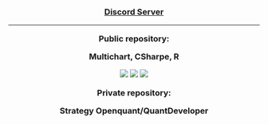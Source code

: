 

<h3 align="center"> <a href="https://discord.gg/V6arrKAUrh" target="_blank">Discord Server</a> 
 
 ---------------------
 
 Public repository:
 
 Multichart, CSharpe, R 

 
  ![](https://github-profile-summary-cards.vercel.app/api/cards/profile-details?username=ragve-hub&theme=default)
  ![](https://github-profile-summary-cards.vercel.app/api/cards/most-commit-language?username=ragve-hub&theme=default)
 ![](https://github-profile-summary-cards.vercel.app/api/cards/stats?username=ragve-hub&theme=default)
 


 Private repository: 
 
 Strategy Openquant/QuantDeveloper
